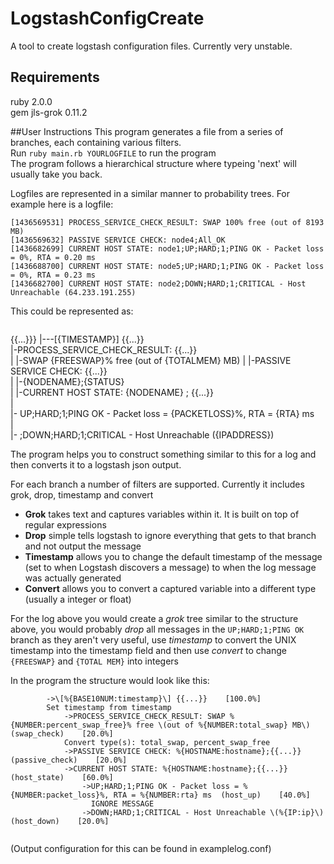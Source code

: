 # LogstashConfigCreate
A tool to create logstash configuration files. Currently very unstable.

## Requirements  
ruby 2.0.0  
gem jls-grok 0.11.2  

##User Instructions
This program generates a file from a series of branches, each containing various filters.   
Run `ruby main.rb YOURLOGFILE` to run the program   
The program follows a hierarchical structure where typeing 'next' will usually take you back.     

Logfiles are represented in a similar manner to probability trees.
For example here is a logfile:    
```
[1436569531] PROCESS_SERVICE_CHECK_RESULT: SWAP 100% free (out of 8193 MB)  
[1436569632] PASSIVE SERVICE CHECK: node4;All_OK  
[1436682699] CURRENT HOST STATE: node1;UP;HARD;1;PING OK - Packet loss = 0%, RTA = 0.20 ms  
[1436688700] CURRENT HOST STATE: node5;UP;HARD;1;PING OK - Packet loss = 0%, RTA = 0.23 ms  
[1436682700] CURRENT HOST STATE: node2;DOWN;HARD;1;CRITICAL - Host Unreachable (64.233.191.255)
```


This could be represented as:
>```
{{...}}}
    |---[{TIMESTAMP}] {{...}}  
                         |-PROCESS_SERVICE_CHECK_RESULT: {{...}}  
                         |                                  |-SWAP {FREESWAP}% free (out of {TOTALMEM} MB)
                         |
                         |-PASSIVE SERVICE CHECK: {{...}}  
                         |                           |-{NODENAME};{STATUS}  
                         |
                         |-CURRENT HOST STATE:  {NODENAME} ; {{...}}  
                                                                |  
                                                                |- UP;HARD;1;PING OK - Packet loss = {PACKETLOSS}%, RTA = {RTA} ms  
                                                                |  
                                                                |- ;DOWN;HARD;1;CRITICAL - Host Unreachable ({IPADDRESS})  


The program helps you to construct something similar to this for a log and then converts it to a logstash json output.  
  
  For each branch a number of filters are supported. Currently it includes grok, drop, timestamp and convert  
* **Grok** takes text and captures variables within it. It is built on top of regular expressions  
* **Drop** simple tells logstash to ignore everything that gets to that branch and not output the message  
* **Timestamp** allows you to change the default timestamp of the message (set to when Logstash discovers a message) to when the log message was actually generated 
* **Convert** allows you to convert a captured variable into a different type (usually a integer or float)  

For the log above you would create a *grok* tree similar to the structure above, 
you would probably *drop* all messages in the `UP;HARD;1;PING OK` branch as they aren't very useful,
use *timestamp* to convert the UNIX timestamp into the timestamp field
and then use *convert* to change `{FREESWAP}` and `{TOTAL MEM}` into integers

In the program the structure would look like this:
```  
        ->\[%{BASE10NUM:timestamp}\] {{...}}    [100.0%]
        Set timestamp from timestamp
            ->PROCESS_SERVICE_CHECK_RESULT: SWAP %{NUMBER:percent_swap_free}% free \(out of %{NUMBER:total_swap} MB\)  (swap_check)    [20.0%]
            Convert type(s): total_swap, percent_swap_free
            ->PASSIVE SERVICE CHECK: %{HOSTNAME:hostname};{{...}}  (passive_check)    [20.0%]
            ->CURRENT HOST STATE: %{HOSTNAME:hostname};{{...}}  (host_state)    [60.0%]
                ->UP;HARD;1;PING OK - Packet loss = %{NUMBER:packet_loss}%, RTA = %{NUMBER:rta} ms  (host_up)    [40.0%]
                  IGNORE MESSAGE
                ->DOWN;HARD;1;CRITICAL - Host Unreachable \(%{IP:ip}\)  (host_down)    [20.0%]
                
```
(Output configuration for this can be found in examplelog.conf)
